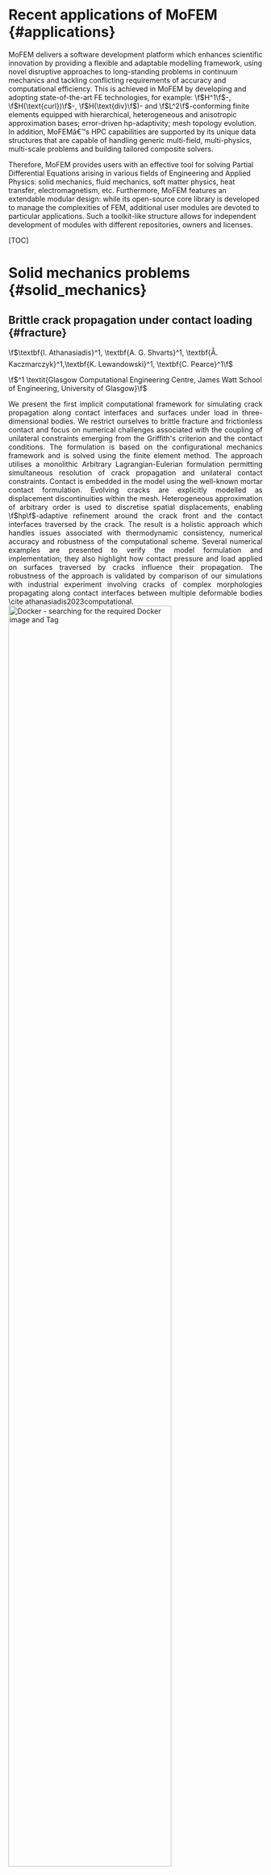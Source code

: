 Recent applications of MoFEM {#applications}
=======================================================================

MoFEM delivers a software development platform which enhances scientific innovation by providing a flexible and adaptable modelling framework, using novel disruptive approaches to long-standing problems in continuum mechanics and tackling conflicting requirements of accuracy and computational efficiency. This is achieved in MoFEM by developing and adopting state-of-the-art FE technologies, for example: \f$H^1\f$-, \f$H(\text{curl})\f$-, \f$H(\text{div}\f$)- and \f$L^2\f$-conforming finite elements equipped with hierarchical, heterogeneous and anisotropic approximation bases; error-driven hp-adaptivity; mesh topology evolution. In addition, MoFEMâ€™s HPC capabilities are supported by its unique data structures that are capable of handling generic multi-field, multi-physics, multi-scale problems and building tailored composite solvers.

Therefore, MoFEM provides users with an effective tool for solving Partial Differential Equations arising in various fields of Engineering and Applied Physics: solid mechanics, fluid mechanics, soft matter physics, heat transfer, electromagnetism, etc. Furthermore, MoFEM features an extendable modular design: while its open-source core library is developed to manage the complexities of FEM, additional user modules are devoted to particular applications. Such a toolkit-like structure allows for independent development of modules with different repositories, owners and licenses.

[TOC]

# Solid mechanics problems {#solid_mechanics}

## Brittle crack propagation under contact loading {#fracture}

\f$\textbf{I. Athanasiadis}^1, \textbf{A. G. Shvarts}^1, \textbf{Å. Kaczmarczyk}^1,\textbf{K. Lewandowski}^1, \textbf{C. Pearce}^1\f$

\f$^1 \textit{Glasgow Computational Engineering Centre, James Watt School of Engineering, University of Glasgow}\f$

<div style="text-align: justify"> We present the first implicit computational framework for simulating crack propagation along contact interfaces and surfaces under load in three-dimensional bodies. We restrict ourselves to brittle fracture and frictionless contact and focus on numerical challenges associated with the coupling of unilateral constraints emerging from the Griffith's criterion and the contact conditions. The formulation is based on the configurational mechanics framework and is solved using the finite element method. The approach utilises a monolithic Arbitrary Lagrangian-Eulerian formulation permitting simultaneous resolution of crack propagation and unilateral contact constraints. Contact is embedded in the model using the well-known mortar contact formulation. Evolving cracks are explicitly modelled as displacement discontinuities within the mesh. Heterogeneous approximation of arbitrary order is used to discretise spatial displacements, enabling \f$hp\f$-adaptive refinement around the crack front and the contact interfaces traversed by the crack. The result is a holistic approach which handles issues associated with thermodynamic consistency, numerical accuracy and robustness of the computational scheme. Several numerical examples are presented to verify the model formulation and implementation; they also highlight how contact pressure and load applied on surfaces traversed by cracks influence their propagation. The robustness of the approach is validated by comparison of our simulations with industrial experiment involving cracks of complex morphologies propagating along contact interfaces between multiple deformable bodies \cite athanasiadis2023computational.
</div>

<img src="jacobs_1.png" alt="Docker - searching for the required Docker image and Tag" width="80%"/>
<a id='figure_1'></a> 
    <center><b>Figure: (a) experimental results for crack propagation in the graphite brick slice caused by contact with the graphite seal ring and the steel loading collar (not shown), (b) schematic side view showing the brick slice, the seal ring and the loading collar, (c) results of the simulation \cite athanasiadis2023computational </b></center>

---

## Brittle crack propagation under contact loading {#fracture}

\f$\textbf{I. Athanasiadis}^1, \textbf{A. G. Shvarts}^1, \textbf{Å. Kaczmarczyk}^1,\textbf{K. Lewandowski}^1, \textbf{C. Pearce}^1\f$

\f$^1 \textit{Glasgow Computational Engineering Centre, James Watt School of Engineering, University of Glasgow}\f$

We present the first implicit computational framework for simulating crack propagation along contact interfaces and surfaces under load in three-dimensional bodies. We restrict ourselves to brittle fracture and frictionless contact and focus on numerical challenges associated with the coupling of unilateral constraints emerging from the Griffith's criterion and the contact conditions. The formulation is based on the configurational mechanics framework and is solved using the finite element method. The approach utilises a monolithic Arbitrary Lagrangian-Eulerian formulation permitting simultaneous resolution of crack propagation and unilateral contact constraints. %Contact is embedded in the model using the well-known mortar contact formulation. Evolving cracks are explicitly modelled as displacement discontinuities within the mesh. Heterogeneous approximation of arbitrary order is used to discretise spatial displacements, enabling \f$hp\f$-adaptive refinement around the crack front and the contact interfaces traversed by the crack. The result is a holistic approach which handles issues associated with thermodynamic consistency, numerical accuracy and robustness of the computational scheme. Several numerical examples are presented to verify the model formulation and implementation; they also highlight how contact pressure and load applied on surfaces traversed by cracks influence their propagation. The robustness of the approach is validated by comparison of our simulations with industrial experiment involving cracks of complex morphologies propagating along contact interfaces between multiple deformable bodies \cite athanasiadis2023computational.

<img src="jacobs_1.png" alt="Docker - searching for the required Docker image and Tag" width="80%"/>
<a id='figure_1'></a> 
    <center><b>Figure: (a) experimental results for crack propagation in the graphite brick slice caused by contact with the graphite seal ring and the steel loading collar (not shown), (b) schematic side view showing the brick slice, the seal ring and the loading collar, (c) results of the simulation \cite athanasiadis2023computational </b></center>

# Transport problems




# Multiphysics problems